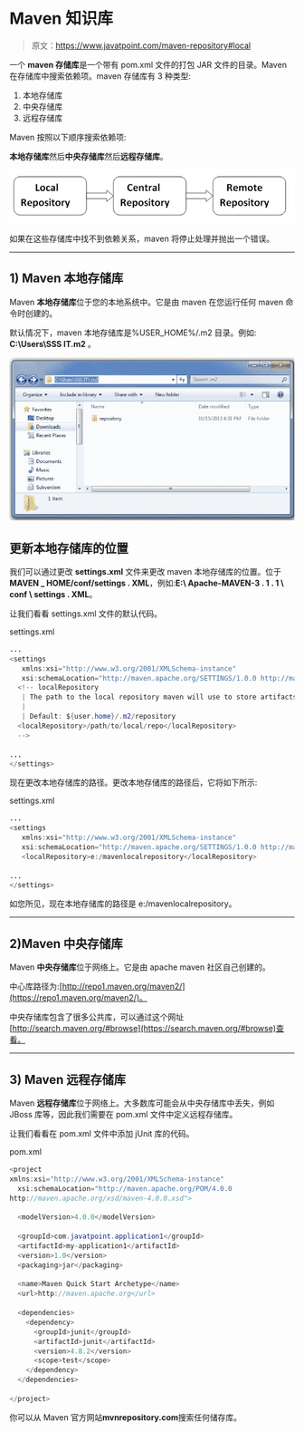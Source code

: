 # Maven 知识库

> 原文：<https://www.javatpoint.com/maven-repository#local>

一个 **maven 存储库**是一个带有 pom.xml 文件的打包 JAR 文件的目录。Maven 在存储库中搜索依赖项。maven 存储库有 3 种类型:

1.  本地存储库
2.  中央存储库
3.  远程存储库

Maven 按照以下顺序搜索依赖项:

**本地存储库**然后**中央存储库**然后**远程存储库**。

![maven repositories](img/c39a225e417ca6d71e816807a021b92b.png)

如果在这些存储库中找不到依赖关系，maven 将停止处理并抛出一个错误。

* * *

 ## 1) Maven 本地存储库

Maven **本地存储库**位于您的本地系统中。它是由 maven 在您运行任何 maven 命令时创建的。

默认情况下，maven 本地存储库是%USER_HOME%/.m2 目录。例如: **C:\Users\SSS IT\.m2** 。

![maven local repository](img/9c7e109dab663617d39bfb2ef05050e4.png)

## 更新本地存储库的位置

我们可以通过更改 **settings.xml** 文件来更改 maven 本地存储库的位置。位于**MAVEN _ HOME/conf/settings . XML**，例如:**E:\ Apache-MAVEN-3 . 1 . 1 \ conf \ settings . XML**。

让我们看看 settings.xml 文件的默认代码。

settings.xml

```java
...
<settings  
   xmlns:xsi="http://www.w3.org/2001/XMLSchema-instance" 
   xsi:schemaLocation="http://maven.apache.org/SETTINGS/1.0.0 http://maven.apache.org/xsd/settings-1.0.0.xsd">
  <!-- localRepository
   | The path to the local repository maven will use to store artifacts.
   |
   | Default: ${user.home}/.m2/repository
  <localRepository>/path/to/local/repo</localRepository>
  -->

...
</settings>

```

现在更改本地存储库的路径。更改本地存储库的路径后，它将如下所示:

settings.xml

```java
...
<settings  
   xmlns:xsi="http://www.w3.org/2001/XMLSchema-instance" 
   xsi:schemaLocation="http://maven.apache.org/SETTINGS/1.0.0 http://maven.apache.org/xsd/settings-1.0.0.xsd">
   <localRepository>e:/mavenlocalrepository</localRepository>

...
</settings>

```

如您所见，现在本地存储库的路径是 e:/mavenlocalrepository。

* * *

 ## 2)Maven 中央存储库

Maven **中央存储库**位于网络上。它是由 apache maven 社区自己创建的。

中心库路径为:[http://repo1.maven.org/maven2/](https://repo1.maven.org/maven2/)。

中央存储库包含了很多公共库，可以通过这个网址[http://search.maven.org/#browse](https://search.maven.org/#browse)查看。

* * *

 ## 3) Maven 远程存储库

Maven **远程存储库**位于网络上。大多数库可能会从中央存储库中丢失，例如 JBoss 库等，因此我们需要在 pom.xml 文件中定义远程存储库。

让我们看看在 pom.xml 文件中添加 jUnit 库的代码。

pom.xml

```java
<project  
xmlns:xsi="http://www.w3.org/2001/XMLSchema-instance"
  xsi:schemaLocation="http://maven.apache.org/POM/4.0.0 
http://maven.apache.org/xsd/maven-4.0.0.xsd">

  <modelVersion>4.0.0</modelVersion>

  <groupId>com.javatpoint.application1</groupId>
  <artifactId>my-application1</artifactId>
  <version>1.0</version>
  <packaging>jar</packaging>

  <name>Maven Quick Start Archetype</name>
  <url>http://maven.apache.org</url>

  <dependencies>
    <dependency>
      <groupId>junit</groupId>
      <artifactId>junit</artifactId>
      <version>4.8.2</version>
      <scope>test</scope>
    </dependency>
  </dependencies>

</project>

```

你可以从 Maven 官方网站**mvnrepository.com**搜索任何储存库。